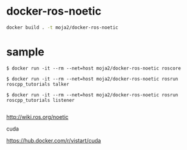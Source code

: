 # docker-ros-noetic

```bash
docker build . -t moja2/docker-ros-noetic
```

# sample
```
$ docker run -it --rm --net=host moja2/docker-ros-noetic roscore

$ docker run -it --rm --net=host moja2/docker-ros-noetic rosrun roscpp_tutorials talker

$ docker run -it --rm --net=host moja2/docker-ros-noetic rosrun roscpp_tutorials listener


```

http://wiki.ros.org/noetic

cuda 

https://hub.docker.com/r/vistart/cuda